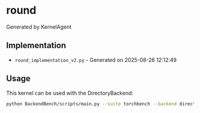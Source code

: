 # round

Generated by KernelAgent

## Implementation

- `round_implementation_v2.py` - Generated on 2025-08-26 12:12:49

## Usage

This kernel can be used with the DirectoryBackend:
```bash
python BackendBench/scripts/main.py --suite torchbench --backend directory --ops round
```
